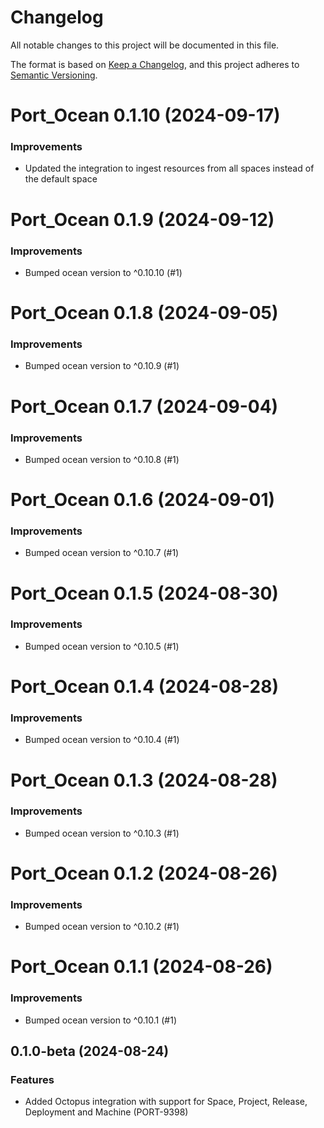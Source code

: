 # Changelog

All notable changes to this project will be documented in this file.

The format is based on [Keep a Changelog](https://keepachangelog.com/en/1.0.0/),
and this project adheres to [Semantic Versioning](https://semver.org/spec/v2.0.0.html).

<!-- towncrier release notes start -->

# Port_Ocean 0.1.10 (2024-09-17)

### Improvements

- Updated the integration to ingest resources from all spaces instead of the default space


# Port_Ocean 0.1.9 (2024-09-12)

### Improvements

- Bumped ocean version to ^0.10.10 (#1)


# Port_Ocean 0.1.8 (2024-09-05)

### Improvements

- Bumped ocean version to ^0.10.9 (#1)


# Port_Ocean 0.1.7 (2024-09-04)

### Improvements

- Bumped ocean version to ^0.10.8 (#1)


# Port_Ocean 0.1.6 (2024-09-01)

### Improvements

- Bumped ocean version to ^0.10.7 (#1)


# Port_Ocean 0.1.5 (2024-08-30)

### Improvements

- Bumped ocean version to ^0.10.5 (#1)


# Port_Ocean 0.1.4 (2024-08-28)

### Improvements

- Bumped ocean version to ^0.10.4 (#1)


# Port_Ocean 0.1.3 (2024-08-28)

### Improvements

- Bumped ocean version to ^0.10.3 (#1)


# Port_Ocean 0.1.2 (2024-08-26)

### Improvements

- Bumped ocean version to ^0.10.2 (#1)


# Port_Ocean 0.1.1 (2024-08-26)

### Improvements

- Bumped ocean version to ^0.10.1 (#1)


## 0.1.0-beta (2024-08-24)

### Features

- Added Octopus integration with support for Space, Project, Release, Deployment and Machine (PORT-9398)


